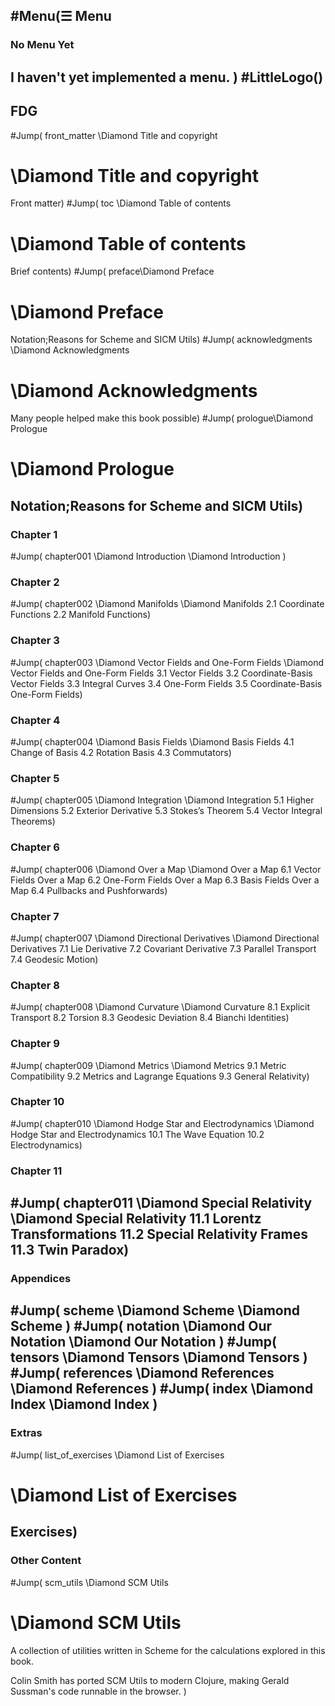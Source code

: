 ## #Menu(☰ Menu

### No Menu Yet
I haven't yet implemented a menu.
)
#LittleLogo()
----
## FDG
#Jump( front_matter \Diamond Title and copyright
# \Diamond Title and copyright
Front matter)
#Jump( toc \Diamond Table of contents
# \Diamond Table of contents
Brief contents)
#Jump( preface\Diamond Preface
# \Diamond Preface
Notation;Reasons for Scheme and SICM Utils)
#Jump( acknowledgments \Diamond Acknowledgments
# \Diamond Acknowledgments
Many people helped make this book possible)
#Jump( prologue\Diamond Prologue
# \Diamond Prologue
Notation;Reasons for Scheme and SICM Utils)
----
### Chapter 1
#Jump( chapter001 \Diamond Introduction
\Diamond  Introduction
)
### Chapter 2
#Jump( chapter002 \Diamond Manifolds
\Diamond  Manifolds
2.1 Coordinate Functions
2.2 Manifold Functions)
### Chapter 3
#Jump( chapter003 \Diamond Vector Fields and One-Form Fields
\Diamond  Vector Fields and One-Form Fields
3.1 Vector Fields
3.2 Coordinate-Basis Vector Fields
3.3 Integral Curves
3.4 One-Form Fields
3.5 Coordinate-Basis One-Form Fields)
### Chapter 4
#Jump( chapter004 \Diamond Basis Fields
\Diamond  Basis Fields
4.1 Change of Basis
4.2 Rotation Basis
4.3 Commutators)
### Chapter 5
#Jump( chapter005 \Diamond Integration
\Diamond  Integration
5.1 Higher Dimensions
5.2 Exterior Derivative
5.3 Stokes’s Theorem
5.4 Vector Integral Theorems)
### Chapter 6
#Jump( chapter006 \Diamond Over a Map
\Diamond  Over a Map
6.1 Vector Fields Over a Map
6.2 One-Form Fields Over a Map
6.3 Basis Fields Over a Map
6.4 Pullbacks and Pushforwards)
### Chapter 7
#Jump( chapter007 \Diamond Directional Derivatives
\Diamond Directional Derivatives
7.1 Lie Derivative
7.2 Covariant Derivative
7.3 Parallel Transport
7.4 Geodesic Motion)
### Chapter 8
#Jump( chapter008 \Diamond Curvature
\Diamond Curvature
8.1 Explicit Transport
8.2 Torsion
8.3 Geodesic Deviation
8.4 Bianchi Identities)
### Chapter 9
#Jump( chapter009 \Diamond Metrics
\Diamond Metrics
9.1 Metric Compatibility
9.2 Metrics and Lagrange Equations
9.3 General Relativity)
### Chapter 10
#Jump( chapter010 \Diamond Hodge Star and Electrodynamics
\Diamond Hodge Star and Electrodynamics
10.1 The Wave Equation
10.2 Electrodynamics)
### Chapter 11
#Jump( chapter011 \Diamond Special Relativity
\Diamond Special Relativity
11.1 Lorentz Transformations
11.2 Special Relativity Frames
11.3 Twin Paradox)
----
### Appendices
#Jump( scheme \Diamond Scheme
\Diamond Scheme
)
#Jump( notation \Diamond Our Notation
\Diamond  Our Notation
)
#Jump( tensors \Diamond Tensors
\Diamond Tensors
)
#Jump( references \Diamond References
\Diamond References
)
#Jump( index \Diamond Index
\Diamond Index
)
----
### Extras
#Jump( list_of_exercises \Diamond List of Exercises
# \Diamond List of Exercises
Exercises)
----
### Other Content
#Jump( scm_utils \Diamond SCM Utils
# \Diamond SCM Utils
A collection of utilities written in Scheme for the calculations explored in this book. 

Colin Smith has ported SCM Utils to modern Clojure, making Gerald Sussman's code runnable in the browser. )
